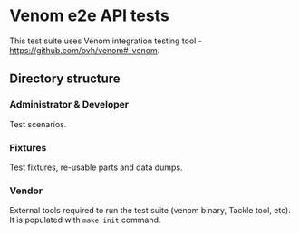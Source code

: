 # Venom e2e API tests

This test suite uses Venom integration testing tool - https://github.com/ovh/venom#-venom.

## Directory structure

### Administrator & Developer

Test scenarios.

### Fixtures

Test fixtures, re-usable parts and data dumps.

### Vendor

External tools required to run the test suite (venom binary, Tackle tool, etc). It is populated with ```make init``` command.